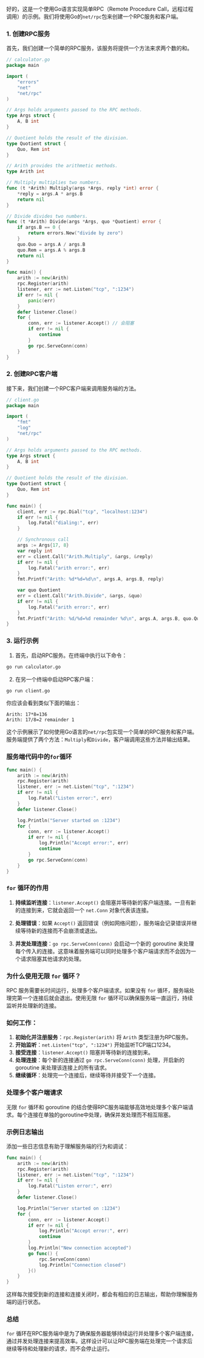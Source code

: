 好的，这是一个使用Go语言实现简单RPC（Remote Procedure Call，远程过程调用）的示例。我们将使用Go的`net/rpc`包来创建一个RPC服务和客户端。

### 1. 创建RPC服务

首先，我们创建一个简单的RPC服务，该服务将提供一个方法来求两个数的和。

```go
// calculator.go
package main

import (
	"errors"
	"net"
	"net/rpc"
)

// Args holds arguments passed to the RPC methods.
type Args struct {
	A, B int
}

// Quotient holds the result of the division.
type Quotient struct {
	Quo, Rem int
}

// Arith provides the arithmetic methods.
type Arith int

// Multiply multiplies two numbers.
func (t *Arith) Multiply(args *Args, reply *int) error {
	*reply = args.A * args.B
	return nil
}

// Divide divides two numbers.
func (t *Arith) Divide(args *Args, quo *Quotient) error {
	if args.B == 0 {
		return errors.New("divide by zero")
	}
	quo.Quo = args.A / args.B
	quo.Rem = args.A % args.B
	return nil
}

func main() {
	arith := new(Arith)
	rpc.Register(arith)
	listener, err := net.Listen("tcp", ":1234")
	if err != nil {
		panic(err)
	}
	defer listener.Close()
	for {
		conn, err := listener.Accept() // 会阻塞
		if err != nil {
			continue
		}
		go rpc.ServeConn(conn)
	}
}
```

### 2. 创建RPC客户端

接下来，我们创建一个RPC客户端来调用服务端的方法。

```go
// client.go
package main

import (
	"fmt"
	"log"
	"net/rpc"
)

// Args holds arguments passed to the RPC methods.
type Args struct {
	A, B int
}

// Quotient holds the result of the division.
type Quotient struct {
	Quo, Rem int
}

func main() {
	client, err := rpc.Dial("tcp", "localhost:1234")
	if err != nil {
		log.Fatal("dialing:", err)
	}

	// Synchronous call
	args := Args{17, 8}
	var reply int
	err = client.Call("Arith.Multiply", &args, &reply)
	if err != nil {
		log.Fatal("arith error:", err)
	}
	fmt.Printf("Arith: %d*%d=%d\n", args.A, args.B, reply)

	var quo Quotient
	err = client.Call("Arith.Divide", &args, &quo)
	if err != nil {
		log.Fatal("arith error:", err)
	}
	fmt.Printf("Arith: %d/%d=%d remainder %d\n", args.A, args.B, quo.Quo, quo.Rem)
}
```

### 3. 运行示例

1. 首先，启动RPC服务。在终端中执行以下命令：

```sh
go run calculator.go
```

2. 在另一个终端中启动RPC客户端：

```sh
go run client.go
```

你应该会看到类似下面的输出：

```
Arith: 17*8=136
Arith: 17/8=2 remainder 1
```

这个示例展示了如何使用Go语言的`net/rpc`包实现一个简单的RPC服务和客户端。服务端提供了两个方法：`Multiply`和`Divide`，客户端调用这些方法并输出结果。







### 服务端代码中的`for`循环

```go
func main() {
	arith := new(Arith)
	rpc.Register(arith)
	listener, err := net.Listen("tcp", ":1234")
	if err != nil {
		log.Fatal("Listen error:", err)
	}
	defer listener.Close()

	log.Println("Server started on :1234")
	for {
		conn, err := listener.Accept()
		if err != nil {
			log.Println("Accept error:", err)
			continue
		}
		go rpc.ServeConn(conn)
	}
}
```

### `for` 循环的作用

1. **持续监听连接**：`listener.Accept()` 会阻塞并等待新的客户端连接。一旦有新的连接到来，它就会返回一个 `net.Conn` 对象代表该连接。
   
2. **处理错误**：如果 `Accept()` 返回错误（例如网络问题），服务端会记录错误并继续等待新的连接而不会崩溃或退出。

3. **并发处理连接**：`go rpc.ServeConn(conn)` 会启动一个新的 goroutine 来处理每个传入的连接。这意味着服务端可以同时处理多个客户端请求而不会因为一个请求阻塞其他请求的处理。

### 为什么使用无限 `for` 循环？

RPC 服务需要长时间运行，处理多个客户端请求。如果没有 `for` 循环，服务端处理完第一个连接后就会退出。使用无限 `for` 循环可以确保服务端一直运行，持续监听并处理新的连接。

### 如何工作：

1. **初始化并注册服务**：`rpc.Register(arith)` 将 `Arith` 类型注册为RPC服务。
2. **开始监听**：`net.Listen("tcp", ":1234")` 开始监听TCP端口1234。
3. **接受连接**：`listener.Accept()` 阻塞并等待新的连接到来。
4. **处理连接**：每个新的连接通过 `go rpc.ServeConn(conn)` 处理，开启新的 goroutine 来处理该连接上的所有请求。
5. **继续循环**：处理完一个连接后，继续等待并接受下一个连接。

### 处理多个客户端请求

无限 `for` 循环和 goroutine 的结合使得RPC服务端能够高效地处理多个客户端请求。每个连接在单独的goroutine中处理，确保并发处理而不相互阻塞。

### 示例日志输出

添加一些日志信息有助于理解服务端的行为和调试：

```go
func main() {
	arith := new(Arith)
	rpc.Register(arith)
	listener, err := net.Listen("tcp", ":1234")
	if err != nil {
		log.Fatal("Listen error:", err)
	}
	defer listener.Close()

	log.Println("Server started on :1234")
	for {
		conn, err := listener.Accept()
		if err != nil {
			log.Println("Accept error:", err)
			continue
		}
		log.Println("New connection accepted")
		go func() {
			rpc.ServeConn(conn)
			log.Println("Connection closed")
		}()
	}
}
```

这样每次接受到新的连接和连接关闭时，都会有相应的日志输出，帮助你理解服务端的运行状态。

### 总结

`for` 循环在RPC服务端中是为了确保服务器能够持续运行并处理多个客户端连接，通过并发处理连接来提高效率。这样设计可以让RPC服务端在处理完一个请求后继续等待和处理新的请求，而不会停止运行。